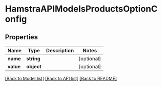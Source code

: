 # HamstraAPIModelsProductsOptionConfig

## Properties
Name | Type | Description | Notes
------------ | ------------- | ------------- | -------------
**name** | **string** |  | [optional] 
**value** | **object** |  | [optional] 

[[Back to Model list]](../README.md#documentation-for-models) [[Back to API list]](../README.md#documentation-for-api-endpoints) [[Back to README]](../README.md)


